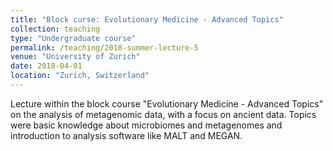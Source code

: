 ```yaml
---
title: "Block curse: Evolutionary Medicine - Advanced Topics"
collection: teaching
type: "Undergraduate course"
permalink: /teaching/2018-summer-lecture-5
venue: "University of Zurich"
date: 2018-04-01
location: "Zurich, Switzerland"
---
```


Lecture within the block course "Evolutionary Medicine - Advanced Topics" on the analysis of metagenomic data, with a focus on ancient data. Topics were basic knowledge about microbiomes and metagenomes and introduction to analysis 
software like MALT and MEGAN.